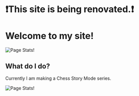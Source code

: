# ❗This site is being renovated.❗

# Welcome to my site!
![Page Stats!](https://github-readme-stats.vercel.app/api/pin/?username=everypizza1&repo=everypizza1.github.io&show_icons=true&bg_color=DEG,fa9372,e67097&title_color=fff&text_color=fff) 
## What do I do?
Currently I am making a Chess Story Mode series.

![Page Stats!](https://github-readme-stats.vercel.app/api/pin/?username=everypizza1&repo=Chess-Story-0&show_icons=true&bg_color=DEG,bec2ff,46263b&title_color=46263b&text_color=fff) 
